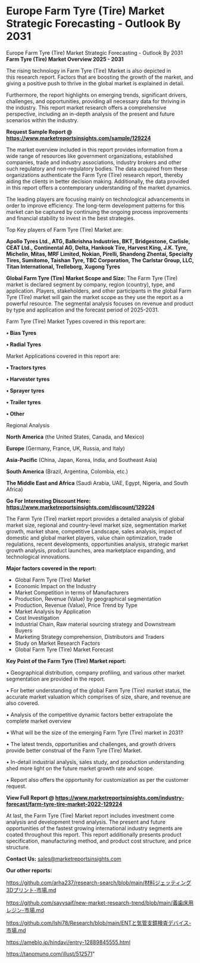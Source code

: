 # Europe Farm Tyre (Tire) Market Strategic Forecasting - Outlook By 2031
 Europe Farm Tyre (Tire) Market Strategic Forecasting - Outlook By 2031
<Strong> Farm Tyre (Tire) Market Overview 2025 - 2031</strong>

The rising technology in Farm Tyre (Tire) Market is also depicted in this research report. Factors that are boosting the growth of the market, and giving a positive push to thrive in the global market is explained in detail.

Furthermore, the report highlights on emerging trends, significant drivers, challenges, and opportunities, providing all necessary data for thriving in the industry. This report market research offers a comprehensive perspective, including an in-depth analysis of the present and future scenarios within the industry.

<strong>Request Sample Report @ <a href=https://www.marketreportsinsights.com/sample/129224>https://www.marketreportsinsights.com/sample/129224</a></strong>

The market overview included in this report provides information from a wide range of resources like government organizations, established companies, trade and industry associations, industry brokers and other such regulatory and non-regulatory bodies. The data acquired from these organizations authenticate the Farm Tyre (Tire) research report, thereby aiding the clients in better decision making. Additionally, the data provided in this report offers a contemporary understanding of the market dynamics.

The leading players are focusing mainly on technological advancements in order to improve efficiency. The long-term development patterns for this market can be captured by continuing the ongoing process improvements and financial stability to invest in the best strategies.

Top Key players of Farm Tyre (Tire) Market are:

<strong>Apollo Tyres Ltd., ATG, Balkrishna Industries, BKT, Bridgestone, Carlisle, CEAT Ltd., Continental AG, Delta, Hankook Tire, Harvest King, J.K. Tyre, Michelin, Mitas, MRF Limited, Nokian, Pirelli, Shandong Zhentai, Specialty Tires, Sumitomo, Taishan Tyre, TBC Corporation, The Carlstar Group, LLC, Titan International, Trelleborg, Xugong Tyres</strong>

<strong><b>Global Farm Tyre (Tire) Market Scope and Size:</b></strong>
The Farm Tyre (Tire) market is declared segment by company, region (country), type, and application. Players, stakeholders, and other participants in the global Farm Tyre (Tire) market will gain the market scope as they use the report as a powerful resource. The segmental analysis focuses on revenue and product by type and application and the forecast period of 2025-2031.

Farm Tyre (Tire) Market Types covered in this report are:

<strong>• Bias Tyres

• Radial Tyres</strong>

Market Applications covered in this report are:

<strong>• Tractors tyres

• Harvester tyres

• Sprayer tyres

• Trailer tyres

• Other</strong> 

Regional Analysis

<strong>North America</strong> (the United States, Canada, and Mexico)

<strong>Europe</strong> (Germany, France, UK, Russia, and Italy)

<strong>Asia-Pacific</strong> (China, Japan, Korea, India, and Southeast Asia)

<strong>South America</strong> (Brazil, Argentina, Colombia, etc.)

<strong>The Middle East and Africa</strong> (Saudi Arabia, UAE, Egypt, Nigeria, and South Africa)

<strong>Go For Interesting Discount Here: <a href=https://www.marketreportsinsights.com/discount/129224>https://www.marketreportsinsights.com/discount/129224</a></strong>

The Farm Tyre (Tire) market report provides a detailed analysis of global market size, regional and country-level market size, segmentation market growth, market share, competitive Landscape, sales analysis, impact of domestic and global market players, value chain optimization, trade regulations, recent developments, opportunities analysis, strategic market growth analysis, product launches, area marketplace expanding, and technological innovations.

<strong><b>Major factors covered in the report:</b></strong>
<ul>
  <li>Global Farm Tyre (Tire) Market </li>
  <li>Economic Impact on the Industry</li>
  <li>Market Competition in terms of Manufacturers</li>
  <li>Production, Revenue (Value) by geographical segmentation</li>
  <li>Production, Revenue (Value), Price Trend by Type</li>
  <li>Market Analysis by Application</li>
  <li>Cost Investigation</li>
  <li>Industrial Chain, Raw material sourcing strategy and Downstream Buyers</li>
  <li>Marketing Strategy comprehension, Distributors and Traders</li>
  <li>Study on Market Research Factors</li>
  <li>Global Farm Tyre (Tire) Market Forecast</li>
</ul>

<strong><b>Key Point of the Farm Tyre (Tire) Market report:</b></strong>

• Geographical distribution, company profiling, and various other market segmentation are provided in the report.

• For better understanding of the global Farm Tyre (Tire) market status, the accurate market valuation which comprises of size, share, and revenue are also covered.

• Analysis of the competitive dynamic factors better extrapolate the complete market overview

• What will be the size of the emerging Farm Tyre (Tire) market in 2031?

• The latest trends, opportunities and challenges, and growth drivers provide better construal of the Farm Tyre (Tire) Market.

• In-detail industrial analysis, sales study, and production understanding shed more light on the future market growth rate and scope.

• Report also offers the opportunity for customization as per the customer request.

<strong><b>View Full Report @ <a href=https://www.marketreportsinsights.com/industry-forecast/farm-tyre-tire-market-2022-129224>https://www.marketreportsinsights.com/industry-forecast/farm-tyre-tire-market-2022-129224</a></b></strong>


At last, the Farm Tyre (Tire) Market report includes investment come analysis and development trend analysis. The present and future opportunities of the fastest growing international industry segments are coated throughout this report. This report additionally presents product specification, manufacturing method, and product cost structure, and price structure.

<strong>Contact Us:</strong>
sales@marketreportsinsights.com

<strong>Our other reports:</strong>

<a href=https://github.com/arha237/research-search/blob/main/材料ジェッティング3Dプリント-市場.md>https://github.com/arha237/research-search/blob/main/材料ジェッティング3Dプリント-市場.md</a>

<a href=https://github.com/sayysaif/new-market-research-trend/blob/main/義歯床用レジン-市場.md>https://github.com/sayysaif/new-market-research-trend/blob/main/義歯床用レジン-市場.md</a>

<a href=https://github.com/Ishi78/Research/blob/main/ENTと気管支鏡検査デバイス-市場.md>https://github.com/Ishi78/Research/blob/main/ENTと気管支鏡検査デバイス-市場.md</a>

<a href=https://ameblo.jp/hindavi/entry-12889845555.html>https://ameblo.jp/hindavi/entry-12889845555.html</a>

<a href=https://tanomuno.com/illust/512571>https://tanomuno.com/illust/512571</a>"
